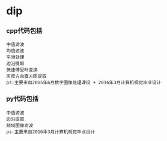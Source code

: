 # dip 
### cpp代码包括
`中值滤波`   
`均值滤波`    
`平滑处理`    
`边沿提取`    
`快速傅里叶变换`    
`灰度方向直方图提取`    
`ps:主要来自2015年6月数字图像处理课设 + 2016年3月计算机视觉毕业设计`    
   
### py代码包括
`中值滤波`    
`边沿提取`    
`频域图像滤波`    
`ps:主要来自2016年3月计算机视觉毕业设计`    
